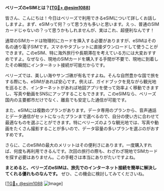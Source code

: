 **ベリーズのeSIMとは？[[TG💪+ @esim1088](https://t.me/s/esim1088)]**

皆さん、こんにちは！今日はベリーズで利用できるeSIMについて詳しくお話ししますよ。まず、eSIMって何？って思う方も多いと思います。えっ、普通のSIMカードじゃないの？って思うかもしれませんが、実はこれ、超便利なんです！

通常のSIMカードは物理的にカードを挿入する必要がありますが、eSIMはその名の通り電子SIMです。スマホやタブレットに直接ダウンロードして使うことができます。このeSIM、特に海外旅行や長期滞在を考えている方には大変おすすめですよ。なぜなら、現地のSIMカードを購入する手間が不要で、現地に到着したその瞬間にインターネット接続が可能だからです。

ベリーズでは、美しい海やサンゴ礁が有名ですよね。そんな自然豊かな国で旅をする際にも、eSIMがあれば安心です。例えば、ガイドブックを見ながら観光地を巡るとき、インターネットがあれば地図アプリを使って効率よく移動できますし、写真や動画をSNSにアップすることもできます。このeSIMなら、ベリーズ国内の主要都市だけでなく、離島でも安定した通信が可能です。

また、eSIMには複数のプランがあります。データ専用のプランから、音声通話とデータ通信がセットになったプランまで選べるので、自分の使い方に合わせて最適なものを選ぶことができます。特にベリーズのような観光地では、写真や動画をたくさん撮影することが多いので、データ容量の多いプランを選ぶのがおすすめです。

さらに、このeSIMの最大のメリットはその便利さにあります。一度購入すれば、何度も再利用できるんです。次回の旅行の際も、わざわざ現地でSIMカードを探す必要はありません。この手軽さは本当にありがたいですよね。

**まとめると、ベリーズのeSIMは、旅先でのインターネット接続を簡単に解決してくれる優れものなんです。** ぜひ、この機会に検討してみてくださいね。

[[TG💪+ @esim1088](https://t.me/s/esim1088) ![Image](https://i.postimg.cc/Y0z9fWf4/image.png)]
